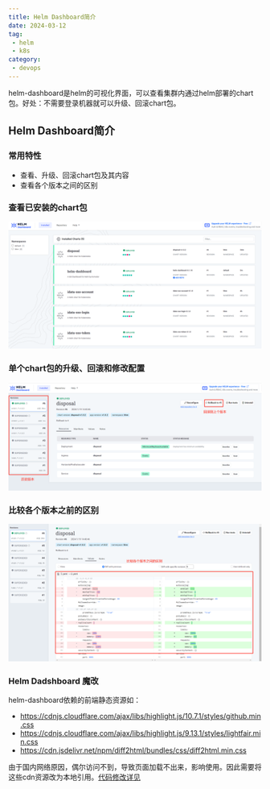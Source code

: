 ```yaml
---
title: Helm Dashboard简介
date: 2024-03-12
tag:
 - helm
 - k8s
category:
 - devops
---
```


helm-dashboard是helm的可视化界面，可以查看集群内通过helm部署的chart包。好处：不需要登录机器就可以升级、回滚chart包。


<!-- more -->

## Helm Dashboard简介

### 常用特性
 
- 查看、升级、回滚chart包及其内容
- 查看各个版本之间的区别

### 查看已安装的chart包

![](./images/helm-dashboard-1.png)

### 单个chart包的升级、回滚和修改配置

![](./images/helm-dashboard-2.png)

### 比较各个版本之前的区别

![](./images/helm-dashboard-3.png)

### Helm Dadshboard 魔改

helm-dashboard依赖的前端静态资源如：

- https://cdnjs.cloudflare.com/ajax/libs/highlight.js/10.7.1/styles/github.min.css
- https://cdnjs.cloudflare.com/ajax/libs/highlight.js/9.13.1/styles/lightfair.min.css
- https://cdn.jsdelivr.net/npm/diff2html/bundles/css/diff2html.min.css


由于国内网络原因，偶尔访问不到，导致页面加载不出来，影响使用。因此需要将这些cdn资源改为本地引用。[代码修改详见](https://github.com/Hexiaopi/helm-dashboard/commit/4eb18e1655606cd80ce1eb8001f03eaca6a55dc7)